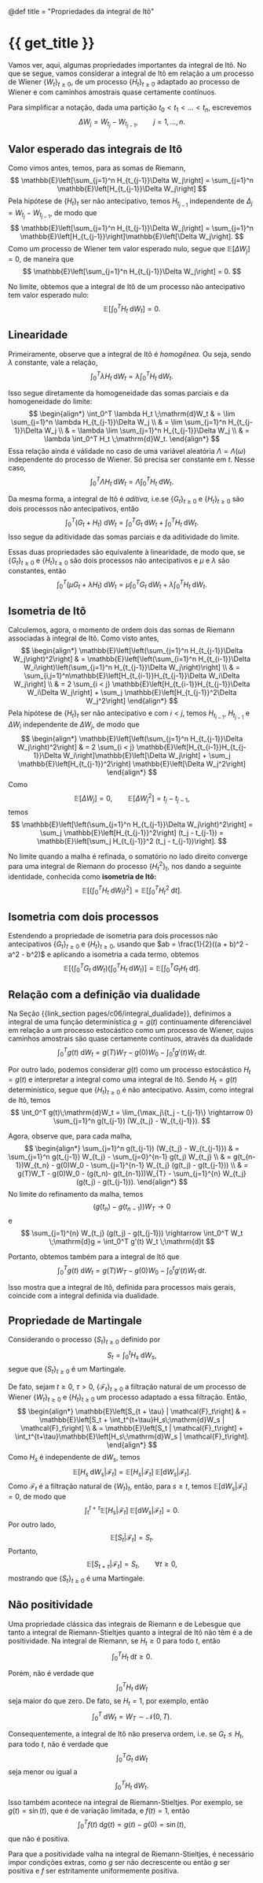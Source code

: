 @def title = "Propriedades da integral de Itô"

# {{ get_title }}

Vamos ver, aqui, algumas propriedades importantes da integral de Itô. No que se segue, vamos considerar a integral de Itô em relação a um processo de Wiener $\{W_t\}_{t \geq 0},$ de um processo $\{H_t\}_{t \geq 0}$ adaptado ao processo de Wiener e com caminhos amostrais quase certamente contínuos.

Para simplificar a notação, dada uma partição $t_0 < t_1 < \ldots < t_n,$ escrevemos
$$
\Delta W_j = W_{t_j} - W_{t_{j-1}}, \qquad j = 1, \ldots, n.
$$

## Valor esperado das integrais de Itô

Como vimos antes, temos, para as somas de Riemann,
$$
\mathbb{E}\left[\sum_{j=1}^n H_{t_{j-1}}\Delta W_j\right] = \sum_{j=1}^n \mathbb{E}\left[H_{t_{j-1}}\Delta W_j\right]
$$
Pela hipótese de $\{H_t\}_t$ ser não antecipativo, temos $H_{t_{j-1}}$ independente de $\Delta_j = W_{t_j} - W_{t_{j-1}},$ de modo que
$$
\mathbb{E}\left[\sum_{j=1}^n H_{t_{j-1}}\Delta W_j\right] = \sum_{j=1}^n \mathbb{E}\left[H_{t_{j-1}}\right]\mathbb{E}\left[\Delta W_j\right].
$$
Como um processo de Wiener tem valor esperado nulo, segue que $\mathbb{E}\left[\Delta W_j\right] = 0,$ de maneira que
$$
\mathbb{E}\left[\sum_{j=1}^n H_{t_{j-1}}\Delta W_j\right] = 0.
$$

No limite, obtemos que a integral de Itô de um processo não antecipativo tem valor esperado nulo:
$$
\mathbb{E}\left[\int_0^T H_t \;\mathrm{d}W_t\right] = 0.
$$

## Linearidade

Primeiramente, observe que a integral de Itô é *homogênea.* Ou seja, sendo $\lambda$ constante, vale a relação, 
$$
\int_0^T \lambda H_t \;\mathrm{d}W_t = \lambda \int_0^T H_t \;\mathrm{d}W_t.
$$

Isso segue diretamente da homogeneidade das somas parciais e da homogeneidade do limite:
$$
\begin{align*}
\int_0^T \lambda H_t \;\mathrm{d}W_t & = \lim \sum_{j=1}^n \lambda H_{t_{j-1}}\Delta W_j \\
& = \lim \sum_{j=1}^n H_{t_{j-1}}\Delta W_j \\
& = \lambda \lim  \sum_{j=1}^n H_{t_{j-1}}\Delta W_j \\
& = \lambda \int_0^T H_t \;\mathrm{d}W_t.
\end{align*}
$$
Essa relação ainda é válidade no caso de uma variável aleatória $\Lambda=\Lambda(\omega)$ independente do processo de Wiener. Só precisa ser constante em $t.$ Nesse caso,
$$
\int_0^T \Lambda H_t \;\mathrm{d}W_t = \Lambda \int_0^T H_t \;\mathrm{d}W_t.
$$


Da mesma forma, a integral de Itô é *aditiva,* i.e.se $\{G_t\}_{t\geq 0}$ e $\{H_t\}_{t\geq 0}$ são dois processos não antecipativos, então
$$
\int_0^T \left(G_t + H_t\right)\;\mathrm{d}W_t = \int_0^T G_t \;\mathrm{d}W_t + \int_0^T H_t \;\mathrm{d}W_t.
$$
Isso segue da aditividade das somas parciais e da aditividade do limite.

Essas duas propriedades são equivalente à linearidade, de modo que, se $\{G_t\}_{t\geq 0}$ e $\{H_t\}_{t\geq 0}$ são dois processos não antecipativos e $\mu$ e $\lambda$ são constantes, então
$$
\int_0^T \left(\mu G_t + \lambda H_t\right)\;\mathrm{d}W_t = \mu \int_0^T G_t \;\mathrm{d}W_t + \lambda \int_0^T H_t \;\mathrm{d}W_t.
$$

## Isometria de Itô

Calculemos, agora, o momento de ordem dois das somas de Riemann associadas à integral de Itô. Como visto antes,
$$
\begin{align*}
\mathbb{E}\left[\left(\sum_{j=1}^n H_{t_{j-1}}\Delta W_j\right)^2\right] & = \mathbb{E}\left[\left(\sum_{i=1}^n H_{t_{i-1}}\Delta W_i\right)\left(\sum_{j=1}^n H_{t_{j-1}}\Delta W_j\right)\right] \\
& = \sum_{i,j=1}^n\mathbb{E}\left[H_{t_{i-1}}H_{t_{j-1}}\Delta W_i\Delta W_j\right] \\
& = 2 \sum_{i < j} \mathbb{E}\left[H_{t_{i-1}}H_{t_{j-1}}\Delta W_i\Delta W_j\right] + \sum_j \mathbb{E}\left[H_{t_{j-1}}^2\Delta W_j^2\right]
\end{align*}
$$
Pela hipótese de $\{H_t\}_t$ ser não antecipativo e com $i < j,$ temos $H_{t_{i-1}},$ $H_{t_{j-1}}$ e $\Delta W_i$ independente de $\Delta W_j,$ de modo que
$$
\begin{align*}
\mathbb{E}\left[\left(\sum_{j=1}^n H_{t_{j-1}}\Delta W_j\right)^2\right] & = 2 \sum_{i < j} \mathbb{E}\left[H_{t_{i-1}}H_{t_{j-1}}\Delta W_i\right]\mathbb{E}\left[\Delta W_j\right] + \sum_j \mathbb{E}\left[H_{t_{j-1}}^2\right] \mathbb{E}\left[\Delta W_j^2\right]
\end{align*}
$$
Como
$$
\mathbb{E}\left[\Delta W_j\right] = 0, \qquad \mathbb{E}\left[\Delta W_j^2\right] = t_j - t_{j-1},
$$
temos
$$
\mathbb{E}\left[\left(\sum_{j=1}^n H_{t_{j-1}}\Delta W_j\right)^2\right] = \sum_j \mathbb{E}\left[H_{t_{j-1}}^2\right] (t_j - t_{j-1}) = \mathbb{E}\left[\sum_j H_{t_{j-1}}^2 (t_j - t_{j-1})\right].
$$

No limite quando a malha é refinada, o somatório no lado direito converge para uma integral de Riemann do processo $\{H_t^2\}_t,$ nos dando a seguinte identidade, conhecida como **isometria de Itô:**
$$
\mathbb{E}\left[ \left( \int_0^T H_t \;\mathrm{d}W_t\right)^2\right] = \mathbb{E}\left[ \int_0^T H_t^2 \;\mathrm{d}t\right].
$$

## Isometria com dois processos

Estendendo a propriedade de isometria para dois processos não antecipativos $\{G_t\}_{t\geq 0}$ e $\{H_t\}_{t\geq 0},$ usando que $ab = \frac{1}{2}((a + b)^2 - a^2 - b^2)$ e aplicando a isometria a cada termo, obtemos
$$
\mathbb{E}\left[ \left( \int_0^T G_t \;\mathrm{d}W_t\right)\left( \int_0^T H_t \;\mathrm{d}W_t\right)\right] = \mathbb{E}\left[ \int_0^T G_t H_t \;\mathrm{d}t\right].
$$

## Relação com a definição via dualidade

Na Seção {{link_section pages/c06/integral_dualidade}}, definimos a integral de uma função determinística $g=g(t)$ continuamente diferenciável em relação a um processo estocástico como um processo de Wiener, cujos caminhos amostrais são quase certamente contínuos, através da dualidade
$$
\int_0^T g(t)\;\mathrm{d}W_t = g(T)W_T - g(0)W_0 - \int_0^t g'(t)W_t \;\mathrm{d}t.
$$

Por outro lado, podemos considerar $g(t)$ como um processo estocástico $H_t = g(t)$ e interpretar a integral como uma integral de Itô. Sendo $H_t = g(t)$ determinístico, segue que $\{H_t\}_{t\geq 0}$ é não antecipativo. Assim, como integral de Itô, temos
$$
\int_0^T g(t)\;\mathrm{d}W_t = \lim_{\max_j\{t_j - t_{j-1}\} \rightarrow 0} \sum_{j=1}^n g(t_{j-1}) (W_{t_j} - W_{t_{j-1}}).
$$

Agora, observe que, para cada malha,
$$
\begin{align*}
\sum_{j=1}^n g(t_{j-1}) (W_{t_j} - W_{t_{j-1}}) & = \sum_{j=1}^n g(t_{j-1}) W_{t_j} - \sum_{j=0}^{n-1} g(t_j) W_{t_j} \\
& = g(t_{n-1})W_{t_n} - g(0)W_0 - \sum_{j=1}^{n-1} W_{t_j} (g(t_j) - g(t_{j-1})) \\
& = g(T)W_T - g(0)W_0 - (g(t_n)- g(t_{n-1}))W_{T} - \sum_{j=1}^{n} W_{t_j} (g(t_j) - g(t_{j-1})).
\end{align*}
$$
No limite do refinamento da malha, temos
$$
(g(t_n)- g(t_{n-1}))W_{T} \rightarrow 0
$$
e
$$
\sum_{j=1}^{n} W_{t_j} (g(t_j) - g(t_{j-1})) \rightarrow \int_0^T W_t \;\mathrm{d}g = \int_0^T g'(t) W_t \;\mathrm{d}t
$$

Portanto, obtemos também para a integral de Itô que
$$
\int_0^T g(t)\;\mathrm{d}W_t = g(T)W_T - g(0)W_0 - \int_0^t g'(t)W_t \;\mathrm{d}t.
$$

Isso mostra que a integral de Itô, definida para processos mais gerais, coincide com a integral definida via dualidade.

## Propriedade de Martingale

Considerando o processo $\{S_t\}_{t\geq 0}$ definido por
$$
S_t = \int_0^t H_s \;\mathrm{d}W_s,
$$
segue que $\{S_t\}_{t\geq 0}$ é um Martingale.

De fato, sejam $t \geq 0,$ $\tau > 0,$ $\{\mathcal{F}_t\}_{t\geq 0}$ a filtração natural de um processo de Wiener $\{W_t\}_{t \geq 0}$ e $\{H_t\}_{t\geq 0}$ um processo adaptado a essa filtração. Então,
$$
\begin{align*}
\mathbb{E}\left[S_{t + \tau} | \mathcal{F}_t\right] & = \mathbb{E}\left[S_t + \int_t^{t+\tau}H_s\;\mathrm{d}W_s | \mathcal{F}_t\right] \\
& = \mathbb{E}\left[S_t | \mathcal{F}_t\right] + \int_t^{t+\tau}\mathbb{E}\left[H_s\;\mathrm{d}W_s | \mathcal{F}_t\right].
\end{align*}
$$
Como $H_s$ é independente de $\mathrm{d}W_s,$ temos
$$
\mathbb{E}\left[H_s\;\mathrm{d}W_s | \mathcal{F}_t\right] = \mathbb{E}[H_s | \mathcal{F}_t]\;\mathbb{E}[\mathrm{d}W_s | \mathcal{F}_t].
$$
Como $\mathcal{F}_t$ é a filtração natural de $\{W_t\}_t,$ então, para $s \geq t,$ temos $\mathbb{E}[\mathrm{d}W_s | \mathcal{F}_t] = 0,$ de modo que
$$
\int_t^{t+\tau}\mathbb{E}[H_s | \mathcal{F}_t]\;\mathbb{E}[\mathrm{d}W_s | \mathcal{F}_t] = 0.
$$
Por outro lado,
$$
\mathbb{E}\left[S_t | \mathcal{F}_t\right] = S_t.
$$
Portanto,
$$
\mathbb{E}\left[S_{t + \tau} | \mathcal{F}_t\right]
= S_t, \qquad \forall t \geq 0,
$$
mostrando que $\{S_t\}_{t\geq 0}$ é uma Martingale.

## Não positividade

Uma propriedade clássica das integrais de Riemann e de Lebesgue que tanto a integral de Riemann-Stieltjes quanto a integral de Itô não têm é a de positividade. Na integral de Riemann, se $H_t \geq 0$ para todo $t,$ então
$$
\int_0^T H_t \;\mathrm{d}t \geq 0.
$$

Porém, não é verdade que
$$
\int_0^T H_t \;\mathrm{d}W_t
$$
seja maior do que zero. De fato, se $H_t = 1,$ por exemplo, então
$$
\int_0^T \;\mathrm{d}W_t = W_T \sim \mathcal{N}(0, T).
$$

Consequentemente, a integral de Itô não preserva ordem, i.e. se $G_t \leq H_t,$ para todo $t,$ não é verdade que
$$
\int_0^T G_t \;\mathrm{d}W_t
$$
seja menor ou igual a
$$
\int_0^T H_t \;\mathrm{d}W_t.
$$

Isso também acontece na integral de Riemann-Stieltjes. Por exemplo, se $g(t) = \sin(t),$ que é de variação limitada, e $f(t) = 1,$ então
$$
\int_0^T f(t) \;\mathrm{d}g(t) = g(t) - g(0) = \sin(t),
$$
que não é positiva.

Para que a positividade valha na integral de Riemann-Stieltjes, é necessário impor condições extras, como $g$ ser não decrescente ou então $g$ ser positiva e $f$ ser estritamente uniformemente positiva.

